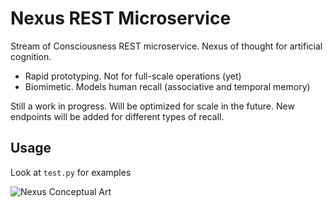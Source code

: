 # Nexus REST Microservice

Stream of Consciousness REST microservice. Nexus of thought for artificial cognition.

- Rapid prototyping. Not for full-scale operations (yet)
- Biomimetic. Models human recall (associative and temporal memory)

Still a work in progress. Will be optimized for scale in the future. New endpoints will be added for different types of recall.

## Usage

Look at `test.py` for examples

![Nexus Conceptual Art](https://github.com/daveshap/Nexus/blob/main/images/nexus.jpg?raw=true)